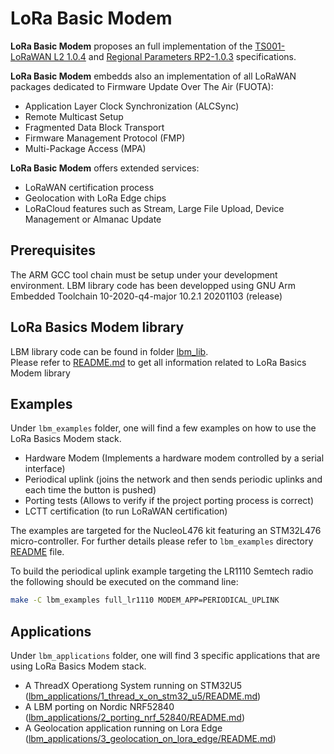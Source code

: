 # LoRa Basic Modem

**LoRa Basic Modem** proposes an full implementation of the [TS001-LoRaWAN L2 1.0.4](https://resources.lora-alliance.org/technical-specifications/ts001-1-0-4-lorawan-l2-1-0-4-specification) and [Regional Parameters RP2-1.0.3](https://resources.lora-alliance.org/technical-specifications/rp2-1-0-3-lorawan-regional-parameters) specifications.

**LoRa Basic Modem** embedds also an implementation of all LoRaWAN packages dedicated to Firmware Update Over The Air (FUOTA):  
- Application Layer Clock Synchronization (ALCSync)
- Remote Multicast Setup
- Fragmented Data Block Transport
- Firmware Management Protocol (FMP)
- Multi-Package Access (MPA)

**LoRa Basic Modem** offers extended services:  
- LoRaWAN certification process
- Geolocation with LoRa Edge chips
- LoRaCloud features such as Stream, Large File Upload, Device Management or Almanac Update

## Prerequisites

The ARM GCC tool chain must be setup under your development environment.
LBM library code has been developped using GNU Arm Embedded Toolchain 10-2020-q4-major 10.2.1 20201103 (release)

## LoRa Basics Modem library

LBM library code can be found in folder [lbm_lib](lbm_lib/).  
Please refer to [README.md](lbm_lib/README.md) to get all information related to LoRa Basics Modem library

## Examples

Under `lbm_examples` folder, one will find a few examples on how to use the LoRa Basics Modem stack.

- Hardware Modem (Implements a hardware modem controlled by a serial interface)
- Periodical uplink (joins the network and then sends periodic uplinks and each time the button is pushed)
- Porting tests (Allows to verify if the project porting process is correct)
- LCTT certification (to run LoRaWAN certification) 

The examples are targeted for the NucleoL476 kit featuring an STM32L476 micro-controller.
For further details please refer to `lbm_examples` directory [README](lbm_examples/README.md) file.

To build the periodical uplink example targeting the LR1110 Semtech radio the following should be executed on the command line:

```bash
make -C lbm_examples full_lr1110 MODEM_APP=PERIODICAL_UPLINK
```

## Applications
Under `lbm_applications` folder, one will find 3 specific applications that are using LoRa Basics Modem stack.  

- A ThreadX Operationg System running on STM32U5 ([lbm_applications/1_thread_x_on_stm32_u5/README.md](lbm_applications/1_thread_x_on_stm32_u5/README.md)) 
- A LBM porting on Nordic NRF52840 ([lbm_applications/2_porting_nrf_52840/README.md](lbm_applications/2_porting_nrf_52840/README.md))  
- A Geolocation application running on Lora Edge ([lbm_applications/3_geolocation_on_lora_edge/README.md](lbm_applications/3_geolocation_on_lora_edge/README.md)) 

